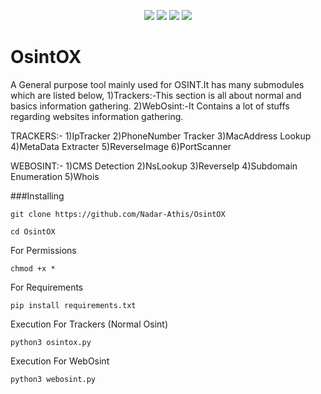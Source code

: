 <p align="center">
  <a href="https://github.com/Nadar-Athis/OsintOX" rel="nofollow"><img src="https://img.shields.io/badge/version-1.0-red.svg" style="max-width:100%;"></a>
  <a href="https://www.python.org/" rel="nofollow"><img src="https://img.shields.io/badge/python-3.X-green.svg" style="max-width:100%;"></a>
  <a href="https://github.com/Nadar-Athis/OsintOX" rel="nofollow"><img src="https://img.shields.io/badge/status-beta-brightgreen.svg" style="max-width:100%;"></a>
  <a href="https://github.com/Nadar-Athis/OsintOX/blob/master/LICENSE" rel="nofollow"><img src="https://img.shields.io/badge/license-GPL-blue.svg" style="max-width:100%;"></a>

# OsintOX
A General purpose tool mainly used for OSINT.It has many submodules which are listed below,
1)Trackers:-This section is all about normal and basics information gathering.
2)WebOsint:-It Contains a lot of stuffs regarding websites information gathering.


TRACKERS:-
1)IpTracker
2)PhoneNumber Tracker
3)MacAddress Lookup
4)MetaData Extracter
5)ReverseImage
6)PortScanner

WEBOSINT:-
1)CMS Detection
2)NsLookup
3)ReverseIp
4)Subdomain Enumeration
5)Whois


###Installing
```
git clone https://github.com/Nadar-Athis/OsintOX
```
```
cd OsintOX
```
For Permissions
```
chmod +x *
```
For Requirements
```
pip install requirements.txt
```
Execution For Trackers (Normal Osint) 
```
python3 osintox.py 
```
Execution For WebOsint
```
python3 webosint.py
```





